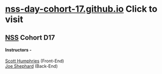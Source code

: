 # [nss-day-cohort-17.github.io](https://nss-day-cohort-17.github.io/) Click to visit

## [NSS](http://nashvillesoftwareschool.com/) Cohort D17 
#### Instructors -  
[Scott Humphries](https://github.com/sscotth) (Front-End)  
[Joe Shephard](https://github.com/JoeShep) (Back-End)  


